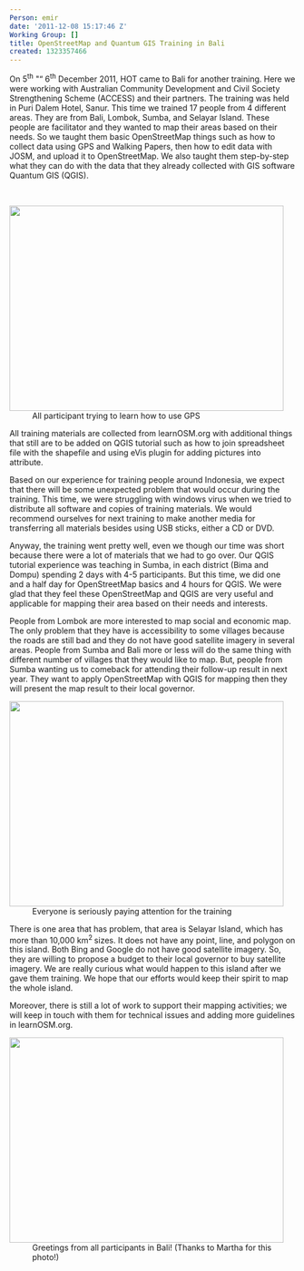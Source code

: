 ```yaml
---
Person: emir
date: '2011-12-08 15:17:46 Z'
Working Group: []
title: OpenStreetMap and Quantum GIS Training in Bali
created: 1323357466
---
```

<p style="text-align: left;">On 5<sup>th</sup> "“ 6<sup>th</sup> December 2011, HOT came to Bali for another training. Here we were working with Australian Community Development and Civil Society Strengthening Scheme (ACCESS) and their partners. The training was held in Puri Dalem Hotel, Sanur. This time we trained 17 people from 4 different areas. They are from Bali, Lombok, Sumba, and Selayar Island. These people are facilitator and they wanted to map their areas based on their needs. So we taught them basic OpenStreetMap things such as how to collect data using GPS and Walking Papers, then how to edit data with JOSM, and upload it to OpenStreetMap. We also taught them step-by-step what they can do with the data that they already collected with GIS software Quantum GIS (QGIS).</p><p>&nbsp;</p><div class="mceTemp mceIEcenter" style="text-align: left;"><dl><dt><a href="http://hot.openstreetmap.org/weblog/wp-content/uploads/2011/12/PC042066.jpg"><img class="size-large wp-image-212" src="http://hot.openstreetmap.org/weblog/wp-content/uploads/2011/12/PC042066-1024x768.jpg" alt="" width="483" height="362"></a></dt><dd>All participant trying to learn how to use GPS</dd></dl></div><p style="text-align: left;">All training materials are collected from learnOSM.org with additional things that still are to be added on QGIS tutorial such as how to join spreadsheet file with the shapefile and using eVis plugin for adding pictures into attribute.</p><p style="text-align: left;">Based on our experience for training people around Indonesia, we expect that there will be some unexpected problem that would occur during the training. This time, we were struggling with windows virus when we tried to distribute all software and copies of training materials. We would recommend ourselves for next training to make another media for transferring all materials besides using USB sticks, either a CD or DVD.</p><p style="text-align: left;">Anyway, the training went pretty well, even we though our time was short because there were a lot of materials that we had to go over. Our QGIS tutorial experience was teaching in Sumba, in each district (Bima and Dompu) spending 2 days with 4-5 participants. But this time, we did one and a half day for OpenStreetMap basics and 4 hours for QGIS. We were glad that they feel these OpenStreetMap and QGIS are very useful and applicable for mapping their area based on their needs and interests.</p><p style="text-align: left;">People from Lombok are more interested to map social and economic map. The only problem that they have is accessibility to some villages because the roads are still bad and they do not have good satellite imagery in several areas.&nbsp;People from Sumba and Bali more or less will do the same thing with different number of villages that they would like to map. But, people from Sumba wanting us to comeback for attending their follow-up result in next year. They want to apply OpenStreetMap with QGIS for mapping then they will present the map result to their local governor.</p><div class="mceTemp" style="text-align: left;"><dl><dt><a href="http://hot.openstreetmap.org/weblog/wp-content/uploads/2011/12/PC062083.jpg"><img class="size-large wp-image-213" src="http://hot.openstreetmap.org/weblog/wp-content/uploads/2011/12/PC062083-1024x768.jpg" alt="" width="483" height="362"></a></dt><dd>Everyone is seriously paying attention for the training</dd></dl></div><p style="text-align: left;">There is one area that has problem, that area is Selayar Island, which has more than 10,000 km<sup>2 </sup>sizes. It does not have any point, line, and polygon on this island. Both Bing and Google do not have good satellite imagery. So, they are willing to propose a budget to their local governor to buy satellite imagery. We are really curious what would happen to this island after we gave them training. We hope that our efforts would keep their spirit to map the whole island.</p><p style="text-align: left;">Moreover, there is still a lot of work to support their mapping activities; we will keep in touch with them for technical issues and adding more guidelines in learnOSM.org.</p><div class="mceTemp" style="text-align: left;"><dl><dt><a href="http://hot.openstreetmap.org/weblog/wp-content/uploads/2011/12/389456_10150500435626042_747376041_10438825_1437012719_n.jpg"><img class="size-full wp-image-214" src="http://hot.openstreetmap.org/weblog/wp-content/uploads/2011/12/389456_10150500435626042_747376041_10438825_1437012719_n.jpg" alt="" width="483" height="362"></a></dt><dd>Greetings from all participants in Bali! (Thanks to Martha for this photo!)</dd></dl></div>
